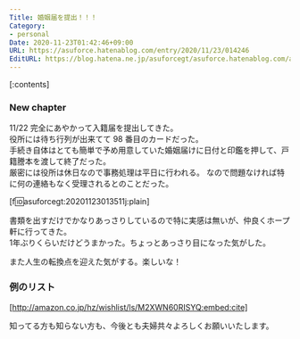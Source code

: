 ```yaml
---
Title: 婚姻届を提出！！！
Category:
- personal
Date: 2020-11-23T01:42:46+09:00
URL: https://asuforce.hatenablog.com/entry/2020/11/23/014246
EditURL: https://blog.hatena.ne.jp/asuforcegt/asuforce.hatenablog.com/atom/entry/26006613655821140
---
```


[:contents]

###  New chapter

11/22 完全にあやかって入籍届を提出してきた。  
役所には待ち行列が出来てて 98 番目のカードだった。  
手続き自体はとても簡単で予め用意していた婚姻届けに日付と印鑑を押して、戸籍謄本を渡して終了だった。  
厳密には役所は休日なので事務処理は平日に行われる。
なので問題なければ特に何の連絡もなく受理されるとのことだった。  

[f:id:asuforcegt:20201123013511j:plain]

書類を出すだけでかなりあっさりしているので特に実感は無いが、仲良くホープ軒に行ってきた。  
1年ぶりくらいだけどうまかった。ちょっとあっさり目になった気がした。

また人生の転換点を迎えた気がする。楽しいな！

### 例のリスト

[http://amazon.co.jp/hz/wishlist/ls/M2XWN60RISYQ:embed:cite]

知ってる方も知らない方も、今後とも夫婦共々よろしくお願いいたします。


